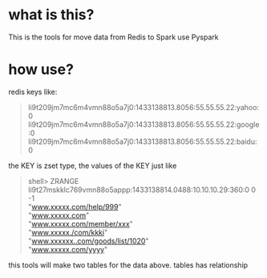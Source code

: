 # what is this?

This is the tools for move data from Redis to Spark use Pyspark

# how use?
redis keys like:
>li9t209jm7mc6m4vmn88o5a7j0:1433138813.8056:55.55.55.22:yahoo:0
>li9t209jm7mc6m4vmn88o5a7j0:1433138813.8056:55.55.55.22:google:0
>li9t209jm7mc6m4vmn88o5a7j0:1433138813.8056:55.55.55.22:baidu:0


the KEY is zset type, the values of the KEY just like
>shell> ZRANGE li9t27mskklc769vmn88o5appp:1433138814.0488:10.10.10.29:360:0 0 -1
><br />"www.xxxxx.com/help/999"
><br />"www.xxxxx.com"
><br />"www.xxxxx.com/member/xxx"
><br />"www.xxxxx./com/kkki"
><br />"www.xxxxxx..com/goods/list/1020"
><br />"www.xxxxx.com/yyyy"

this tools will make two tables for the data above. tables has relationship



